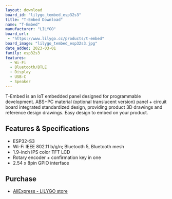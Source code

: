 ```yaml
---
layout: download
board_id: "lilygo_tembed_esp32s3"
title: "T-Embed Download"
name: "T-Embed"
manufacturer: "LILYGO"
board_url:
 - "https://www.lilygo.cc/products/t-embed"
board_image: "lilygo_tembed_esp32s3.jpg"
date_added: 2023-03-01
family: esp32s3
features:
  - Wi-Fi
  - Bluetooth/BTLE
  - Display
  - USB-C
  - Speaker
---
```


 T-Embed is an IoT embedded panel designed for programmable development. ABS+PC material (optional translucent version) panel + circuit board integrated standardized design, providing product 3D drawings and reference design drawings. Easy design to embed on your product.

## Features & Specifications

* ESP32-S3
* Wi-Fi IEEE 802.11 b/g/n; Bluetooth 5, Bluetooth mesh
* 1.9-inch IPS color TFT LCD
* Rotary encoder + confirmation key in one
* 2.54 x 8pin GPIO interface

## Purchase

* [AliExpress - LILYGO store](https://www.aliexpress.us/item/3256804730566839.html)